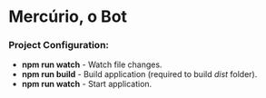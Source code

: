 # Mercúrio, o Bot
### Project Configuration:
- **npm run watch** - Watch file changes.
- **npm run build** - Build application (required to build _dist_ folder).
- **npm run watch** - Start application.
